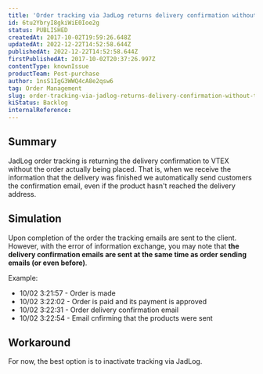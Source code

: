```yaml
---
title: 'Order tracking via JadLog returns delivery confirmation without the order being delivered'
id: 6tu2YbryI8gkiWiE0Ioe2g
status: PUBLISHED
createdAt: 2017-10-02T19:59:26.648Z
updatedAt: 2022-12-22T14:52:58.644Z
publishedAt: 2022-12-22T14:52:58.644Z
firstPublishedAt: 2017-10-02T20:37:26.997Z
contentType: knownIssue
productTeam: Post-purchase
author: 1nsS1IgG3WWQ4cA8e2qsw6
tag: Order Management
slug: order-tracking-via-jadlog-returns-delivery-confirmation-without-the-order-being-delivered
kiStatus: Backlog
internalReference: 
---
```


## Summary

JadLog order tracking is returning the delivery confirmation to VTEX without the order actually being placed. That is, when we receive the information that the delivery was finished we automatically send customers the confirmation email, even if the product hasn't reached the delivery address.

## Simulation

Upon completion of the order the tracking emails are sent to the client. However, with the error of information exchange, you may note that __the delivery confirmation emails are sent at the same time as order sending emails (or even before)__.

Example:

- 10/02 3:21:57 - Order is made
- 10/02 3:22:02 - Order is paid and its payment is approved
- 10/02 3:22:31 - Order delivery confirmation email
- 10/02 3:22:54 - Email cnfirming that the products were sent

## Workaround

For now, the best option is to inactivate tracking via JadLog.

